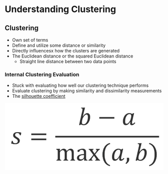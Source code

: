 # Understanding Clustering

## Clustering

* Own set of terms
* Define and utilize some distance or similarity
* Directly influencesx how the clusters are generated
* The Euclidean distance or the squared Euclidean distance
  * Straight line distance between two data points

### Internal Clustering Evaluation

* Stuck with evaluating how well our clustering technique performs
* Evaluate clustering by making similarity and dissimilarity measurements
* The [silhouette coefficient]

![alt text](silhouette_coefficient.png)

[silhouette coefficient]: https://en.wikipedia.org/wiki/Silhouette_(clustering)
